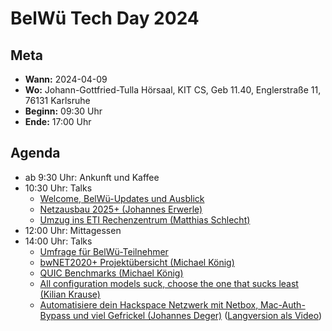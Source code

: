 # BelWü Tech Day 2024
## Meta
* **Wann:** 2024-04-09
* **Wo:** Johann-Gottfried-Tulla Hörsaal, KIT CS, Geb 11.40, Englerstraße 11, 76131 Karlsruhe
* **Beginn:** 09:30 Uhr
* **Ende:** 17:00 Uhr

## Agenda
* ab 9:30 Uhr: Ankunft und Kaffee
* 10:30 Uhr: Talks
  * [Welcome, BelWü-Updates und Ausblick](slides/BelW%C3%BC%20Updates/Tech%20Day%202024.pdf)
  * [Netzausbau 2025+ (Johannes Erwerle)](slides/Netzausbau%202025/presentation.pdf)
  * [Umzug ins ETI Rechenzentrum (Matthias Schlecht)](slides/Umzug%20ins%20ETI%20Rechenzentrum/umzug-eti-rz.pdf)
* 12:00 Uhr: Mittagessen
* 14:00 Uhr: Talks
  * [Umfrage für BelWü-Teilnehmer](slides/BelW%C3%BC%20Umfrage/Tech%20Day%202024%20Mentimeter.pdf)
  * [bwNET2020+ Projektübersicht (Michael König)](slides/bwNET/10_belwue-techday-2024_bwnet2020plus.pdf)
  * [QUIC Benchmarks (Michael König)](slides/bwNET/20_belwue-techday-2024_quic-benchmarks.pdf)
  * [All configuration models suck, choose the one that sucks least (Kilian Krause)](slides/All%20Config%20Models%20Suck/20240409-BelWü-TechDay-all-config-models-suck.pdf)
  * [Automatisiere dein Hackspace Netzwerk mit Netbox, Mac-Auth-Bypass und viel Gefrickel (Johannes Deger)](slides/Automate%20your%20Hackspace%20Network/2024-04-09%20JD-Talk-BelWue-Techday.pdf) ([Langversion als Video](https://youtu.be/3YoAItEJmpc))
